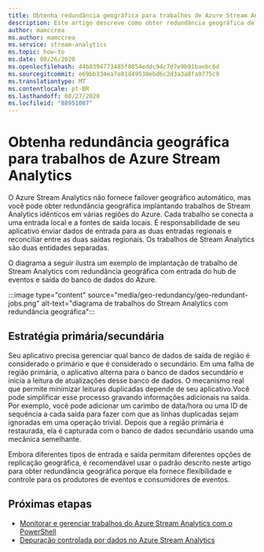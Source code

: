 ```yaml
---
title: Obtenha redundância geográfica para trabalhos de Azure Stream Analytics
description: Este artigo descreve como obter redundância geográfica de trabalhos de Azure Stream Analytics em vez de failover geográfico.
author: mamccrea
ms.author: mamccrea
ms.service: stream-analytics
ms.topic: how-to
ms.date: 08/26/2020
ms.openlocfilehash: 44b0394773485f8054eddc94c7d7e9b91baebc6d
ms.sourcegitcommit: e69bb334ea7e81d49530ebd6c2d3a3a8fa9775c9
ms.translationtype: MT
ms.contentlocale: pt-BR
ms.lasthandoff: 08/27/2020
ms.locfileid: "88951087"
---
```

# <a name="achieve-geo-redundancy-for-azure-stream-analytics-jobs"></a>Obtenha redundância geográfica para trabalhos de Azure Stream Analytics

O Azure Stream Analytics não fornece failover geográfico automático, mas você pode obter redundância geográfica implantando trabalhos de Stream Analytics idênticos em várias regiões do Azure. Cada trabalho se conecta a uma entrada local e a fontes de saída locais. É responsabilidade de seu aplicativo enviar dados de entrada para as duas entradas regionais e reconciliar entre as duas saídas regionais. Os trabalhos de Stream Analytics são duas entidades separadas.

O diagrama a seguir ilustra um exemplo de implantação de trabalho de Stream Analytics com redundância geográfica com entrada do hub de eventos e saída do banco de dados do Azure.

:::image type="content" source="media/geo-redundancy/geo-redundant-jobs.png" alt-text="diagrama de trabalhos do Stream Analytics com redundância geográfica":::

## <a name="primarysecondary-strategy"></a>Estratégia primária/secundária

Seu aplicativo precisa gerenciar qual banco de dados de saída de região é considerado o primário e que é considerado o secundário. Em uma falha de região primária, o aplicativo alterna para o banco de dados secundário e inicia a leitura de atualizações desse banco de dados. O mecanismo real que permite minimizar leituras duplicadas depende de seu aplicativo.Você pode simplificar esse processo gravando informações adicionais na saída. Por exemplo, você pode adicionar um carimbo de data/hora ou uma ID de sequência a cada saída para fazer com que as linhas duplicadas sejam ignoradas em uma operação trivial. Depois que a região primária é restaurada, ela é capturada com o banco de dados secundário usando uma mecânica semelhante.

Embora diferentes tipos de entrada e saída permitam diferentes opções de replicação geográfica, é recomendável usar o padrão descrito neste artigo para obter redundância geográfica porque ela fornece flexibilidade e controle para os produtores de eventos e consumidores de eventos.

## <a name="next-steps"></a>Próximas etapas

* [Monitorar e gerenciar trabalhos do Azure Stream Analytics com o PowerShell](stream-analytics-monitor-and-manage-jobs-use-powershell.md)
* [Depuração controlada por dados no Azure Stream Analytics](stream-analytics-job-diagram-with-metrics.md)